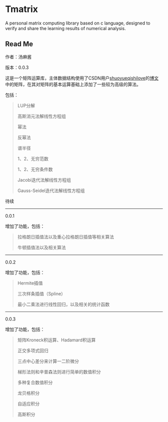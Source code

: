 # Tmatrix
A personal matrix computing library based on c language, designed to verify and share the learning results of numerical analysis.
## Read Me

作者：汤麻酱

版本：0.0.3

这是一个矩阵运算库，主体数据结构使用了CSDN用户[shuoyueqishilove](https://blog.csdn.net/shuoyueqishilove)的[博文](https://blog.csdn.net/shuoyueqishilove/article/details/80427501)中的矩阵，在其对矩阵的基本运算基础上添加了一些较为高级的算法。

包括：

>LUP分解
>
>高斯消元法解线性方程组
>
>幂法
>
>反幂法
>
>谱半径
>
>1、2、无穷范数
>
>1、2、无穷条件数
>
>Jacobi迭代法解线性方程组
>
>Gauss-Seidel迭代法解线性方程组

待续

-----

0.0.1

增加了功能，包括：

> 拉格朗日插值法以及重心拉格朗日插值等相关算法
>
> 牛顿插值法以及相关算法

-----

0.0.2

增加了功能，包括：

> Hermite插值
>
> 三次样条插值（Spline）
>
> 最小二乘法进行线性回归，以及相关的统计函数

-----

0.0.3

增加了功能，包括：

> 矩阵Kroneck积运算、Hadamard积运算
>
> 正交多项式回归
>
> 三点中心差分来计算一二阶微分
>
> 梯形法则和辛普森法则进行简单的数值积分
>
> 多种复合数值积分
>
> 龙贝格积分
>
> 自适应积分
>
> 高斯积分
